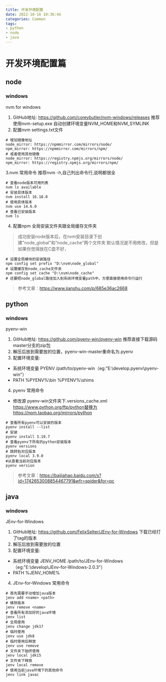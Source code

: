 ```yaml
---
title: 开发环境配置
date: 2022-10-16 10:36:44
categories: Common
tags: 
- python 
- node 
- java
---
```

# 开发环境配置篇
## node
### windows
nvm for windows
1. GitHub地址: https://github.com/coreybutler/nvm-windows/releases
推荐使用nvm-setup.exe 自动创建环境变量NVM_HOME和NVM_SYMLINK
2. 配置nvm settings.txt文件
```shell
# 增加镜像地址
node_mirror: https://npmmirror.com/mirrors/node/
npm_mirror: https://npmmirror.com/mirrors/npm/
# 或者使用其他镜像
node_mirror: https://registry.npmjs.org/mirrors/node/
npm_mirror: https://registry.npmjs.org/mirrors/npm/
```
3.nvm 常用命令
推荐nvm -h,自己列出命令行,说明都很全
```shell
# 查看node版本可用列表
nvm ls available
# 安装具体版本
nvm install 16.18.0
# 使用具体版本
nvm use 14.6.0
# 查看已安装版本
nvm ls
```
4. 配置npm 全局安装文件夹跟全局缓存文件夹 
>成功安装node版本后，在nvm安装目录下创建"node_global"和“node_cache”两个文件夹
默认情况是不用修改，但是如果你觉得放在C盘不好，

```shell
# 设置全局模块的安装路径
npm config set prefix "D:\nvm\node_global"
# 设置缓存到node_cache文件夹
npm config set cache "D:\nvm\node_cache"
# 还要把node_global路径加入到系统环境变量path中，方便直接使用命令行运行
```
>参考文章：https://www.jianshu.com/p/685e36ac2668

## python
### windows
pyenv-win
1. GitHub地址: https://github.com/pyenv-win/pyenv-win
推荐直接下载源码master分支的zip包
2. 解压后放到需要放的位置，pyenv-win-master重命名为.pyenv
3. 配置环境变量:
- 系统环境变量 PYENV /path/to/pyenv-win（eg:"E:\develop\.pyenv\pyenv-win"）
- PATH %PYENV%\bin %PYENV%\shims
4. pyenv 常用命令
- 修改源
  pyenv-win文件夹下.versions_cache.xml
  https://www.python.org/ftp/python替换为https://npm.taobao.org/mirrors/python
```shell
# 查看所有pyenv可以安装的版本
pyenv install --list
# 安装
pyenv install 3.10.7
# 查看pyenv下所有的python安装版本
pyenv versions
# 跳转到对应版本
pyenv local 3.9.0
#从查看当前对应版本
pyenv version
```
>参考文章：https://baijiahao.baidu.com/s?id=1742653008854467791&wfr=spider&for=pc

## java
### windows
JEnv-for-Windows
1. GitHub地址: https://github.com/FelixSelter/JEnv-for-Windows
下载已经打了tag的版本
2. 解压后放到需要放的位置
3. 配置环境变量:
- 系统环境变量 JENV_HOME /path/to/JEnv-for-Windows（eg:"E:\develop\JEnv-for-Windows-2.0.3"）
- PATH %JENV_HOME%
4. JEnv-for-Windows 常用命令
```shell
# 首先需要手动增加java版本
jenv add <name> <path>
# 移除版本
jenv remove <name>
# 查看所有添加好的java环境
jenv list
# 全局使用
jenv change jdk17
# 临时使用
jenv use jdk8
# 临时使用后释放
jenv use remove
# 文件夹下始终使用
jenv local jdk15
# 文件夹下释放
jenv local remove
# 使用当前java环境下的其他命令
jenv link javac
```

